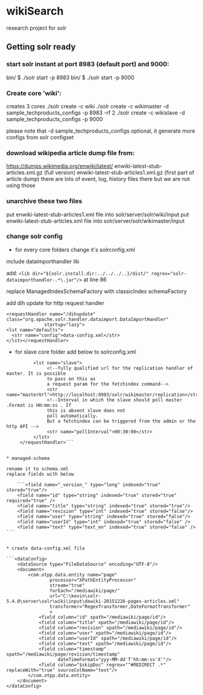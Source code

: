 # wikiSearch
research project for solr

## Getting solr ready

### start solr instant at port 8983 (default port) and 9000:
bin/ $ ./solr start -p 8983
bin/ $ ./solr start -p 9000

### Create core 'wiki':
creates 3 cores
./solr create -c wiki
./solr create -c wikimaster -d sample_techproducts_configs -p 8983 -rf 2
./solr create -c wikislave -d sample_techproducts_configs -p 9000

please note that -d sample_techproducts_configs optional, it generate more configs from solr configset

### download wikipedia article dump file from:
https://dumps.wikimedia.org/enwiki/latest/
enwiki-latest-stub-articles.xml.gz (full version)
enwiki-latest-stub-articles1.xml.gz (first part of article dump)
there are lots of event, log, history files there but we are not using those

### unarchive these two files
put enwiki-latest-stub-articles1.xml file into solr/server/solr/wiki/input
put enwiki-latest-stub-articles.xml file into solr/server/solr/wikimaster/input

### change solr config

* for every core folders change it's solrconfig.xml

include dataimporthandler lib

add: ```<lib dir="${solr.install.dir:../../../..}/dist/" regrex="solr-dataimporthandler-.*\.jar"/>``` at line 86

replace ManagedIndexSchemaFactory with classicIndex schemaFactory
    <schemaFactory class="ClassicIndexSchemaFactory"/>
    <!--
    <schemaFactory class="ManagedIndexSchemaFactory">
      <bool name="mutable">true</bool>
      <str name="managedSchemaResourceName">managed-schema</str>
    </schemaFactory>
  -->

 add dih update for http request handler

    <requestHandler name="/dihupdate" class="org.apache.solr.handler.dataimport.DataImportHandler" 
                  startup="lazy">
    <lst name="defaults">
      <str name="config">data-config.xml</str>
    </lst></requestHandler>

* for slave core folder add below to solrconfig.xml     
``` <requestHandler name="/replication" class="solr.ReplicationHandler" >
          <lst name="slave">
               <!--fully qualified url for the replication handler of master. It is possible
               to pass on this as
               a request param for the fetchindex command-->
               <str name="masterUrl">http://localhost:8983/solr/wikimaster/replication</str>
               <!--Interval in which the slave should poll master .Format is HH:mm:ss . If
               this is absent slave does not
               poll automatically.
               But a fetchindex can be triggered from the admin or the http API -->
               <str name="pollInterval">00:30:00</str>
          </lst>
     </requestHandler>```


* managed-schema

rename it to schema.xml
replace fields with below

    ```<field name="_version_" type="long" indexed="true" stored="true"/>
    <field name="id" type="string" indexed="true" stored="true" required="true" />
    <field name="title" type="string" indexed="true" stored="true"/>
    <field name="revision" type="int" indexed="true" stored="false"/>
    <field name="user" type="string" indexed="true" stored="false"/>
    <field name="userId" type="int" indexed="true" stored="false" />
    <field name="text" type="text_en" indexed="true" stored="false" /> ```
   

* create data-config.xml file

```<dataConfig>
    <dataSource type="FileDataSource" encoding="UTF-8"/>
    <document>
        <com.otpp.data.entity name="page"
                processor="XPathEntityProcessor"
                stream="true"
                forEach="/mediawiki/page/"
                url="C:\kevin\solr-5.4.0\server\solr\wiki\input\dewiki-20151226-pages-articles.xml"
                transformer="RegexTransformer,DateFormatTransformer"
                >
            <field column="id" xpath="/mediawiki/page/id"/>
            <field column="title" xpath="/mediawiki/page/id"/>
            <field column="revision" xpath="/mediawiki/page/id"/>
            <field column="user" xpath="/mediawiki/page/id"/>
            <field column="userId" xpath="/mediawiki/page/id"/>
            <field column="text" xpath="/mediawiki/page/id"/>
            <field column="timestamp" xpath="/mediawiki/page/revision/timestamp"
                   dateTimeFormat="yyy-MM-dd'T'hh:mm:ss'X'"/>
            <field column="$skipDoc" regrex="^#REDIRECT .*" replaceWith="true" sourceColName="text"/>
        </com.otpp.data.entity>
    </document>
</dataConfig>


